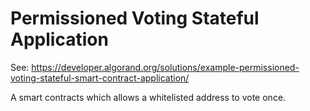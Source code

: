 # Permissioned Voting Stateful Application

See: https://developer.algorand.org/solutions/example-permissioned-voting-stateful-smart-contract-application/

A smart contracts which allows a whitelisted address to vote once.
